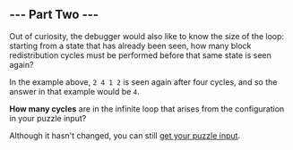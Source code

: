 ## --- Part Two ---

Out of curiosity, the debugger would also like to know the size of the loop:
starting from a state that has already been seen, how many block redistribution
cycles must be performed before that same state is seen again?

In the example above, `2 4 1 2` is seen again after four cycles, and so the
answer in that example would be `4`.

**How many cycles** are in the infinite loop that arises from the configuration
in your puzzle input?

Although it hasn't changed, you can still [get your puzzle input](input.txt).
